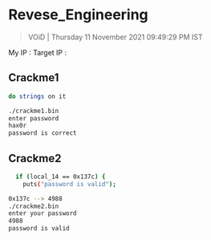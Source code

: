 # Revese_Engineering 

> VOiD | Thursday 11 November 2021 09:49:29 PM IST

My IP :
Target IP : 



## Crackme1
```bash
do strings on it

./crackme1.bin      
enter password
hax0r
password is correct


```

## Crackme2
```bash
  if (local_14 == 0x137c) {
    puts("password is valid");

0x137c --> 4988
./crackme2.bin 
enter your password
4988
password is valid

```

